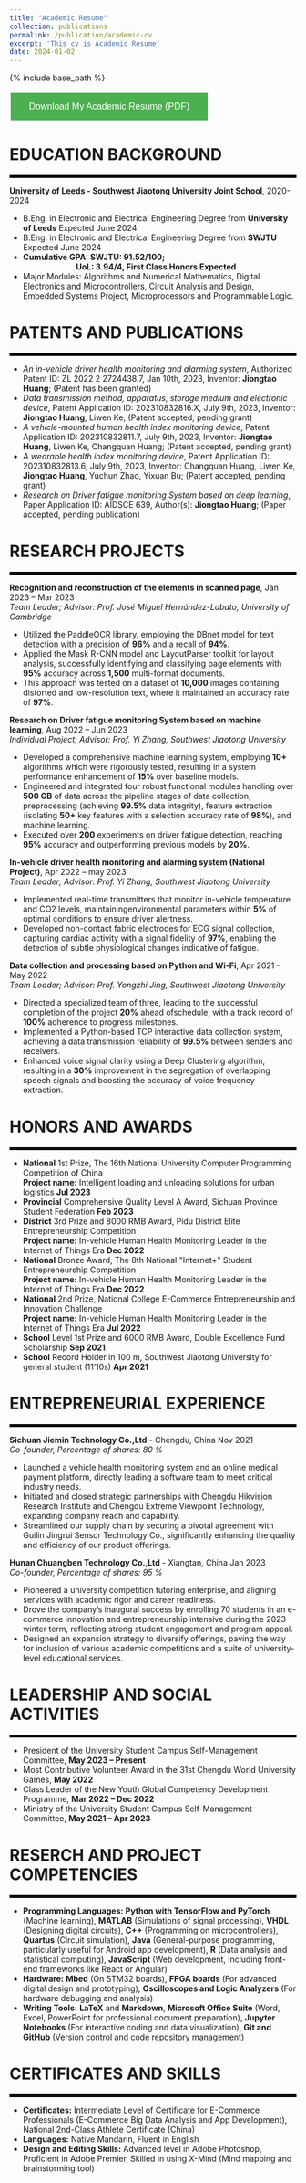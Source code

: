 ```yaml
---
title: "Academic Resume"
collection: publications
permalink: /publication/academic-cv
excerpt: 'This cv is Academic Resume'
date: 2024-01-02
---
```



{% include base_path %}

<a href="https://kantrum.github.io/huangjiongtao.github.io/files/JiongtaoHuang_AcademicResume_240106.pdf" target="_blank">
  <button style="background-color: #4CAF50; /* Green */
    border: none;
    color: white;
    padding: 15px 32px;
    text-align: center;
    text-decoration: none;
    display: inline-block;
    font-size: 16px;
    margin: 4px 2px;
    cursor: pointer;">
    Download My Academic Resume (PDF)
  </button>
</a>


EDUCATION BACKGROUND
======
<hr style="border: 2px solid black;"/>

**University of Leeds - Southwest Jiaotong University Joint School**, 2020-2024
* B.Eng. in Electronic and Electrical Engineering Degree from **University of Leeds** Expected June 2024
* B.Eng. in Electronic and Electrical Engineering Degree from **SWJTU** Expected June 2024
* **Cumulative GPA: SWJTU: 91.52/100;  
&nbsp;&nbsp;&nbsp;&nbsp;&nbsp;&nbsp;&nbsp;&nbsp;&nbsp;&nbsp;&nbsp;&nbsp;&nbsp;&nbsp;&nbsp;&nbsp;&nbsp;&nbsp;&nbsp;&nbsp;&nbsp;&nbsp;&nbsp;&nbsp;&nbsp;&nbsp;&nbsp;&nbsp;UoL: 3.94/4, First Class Honors Expected**
* Major Modules: Algorithms and Numerical Mathematics, Digital Electronics and Microcontrollers, Circuit Analysis and Design, Embedded Systems Project, Microprocessors and Programmable Logic.


PATENTS AND PUBLICATIONS
======
<hr style="border: 2px solid black;"/>

* *An in-vehicle driver health monitoring and alarming system*, Authorized Patent ID: ZL 2022 2 2724438.7, Jan 10th, 2023, Inventor: **Jiongtao Huang**; (Patent has been granted)
*	*Data transmission method, apparatus, storage medium and electronic device*, Patent Application ID: 202310832816.X, July 9th, 2023, Inventor: **Jiongtao Huang**, Liwen Ke; (Patent accepted, pending grant)
*	*A vehicle-mounted human health index monitoring device*, Patent Application ID: 202310832811.7, July 9th, 2023, Inventor: **Jiongtao Huang**, Liwen Ke, Changquan Huang; (Patent accepted, pending grant)
*	*A wearable health index monitoring device*, Patent Application ID: 202310832813.6, July 9th, 2023, Inventor: Changquan Huang, Liwen Ke, **Jiongtao Huang**, Yuchun Zhao, Yixuan Bu; (Patent accepted, pending grant)
*	*Research on Driver fatigue monitoring System based on deep learning*, Paper Application ID: AIDSCE 639, Author(s): **Jiongtao Huang**; (Paper accepted, pending publication)


RESEARCH PROJECTS
======
<hr style="border: 2px solid black;"/>

**Recognition and reconstruction of the elements in scanned page**, Jan 2023 – Mar 2023  
_Team Leader; Advisor: Prof. José Miguel Hernández-Lobato, University of Cambridge_
  * Utilized the PaddleOCR library, employing the DBnet model for text detection with a precision of **96%** and a recall of **94%**.
  * Applied the Mask R-CNN model and LayoutParser toolkit for layout analysis, successfully identifying and classifying page elements with **95%** accuracy across **1,500** multi-format documents.
  * This approach was tested on a dataset of **10,000** images containing distorted and low-resolution text, where it maintained an accuracy rate of **97%**.

**Research on Driver fatigue monitoring System based on machine learning**, Aug 2022 – Jun 2023  
_Individual Project; Advisor: Prof. Yi Zhang, Southwest Jiaotong University_
  * Developed a comprehensive machine learning system, employing **10+** algorithms which were rigorously tested, resulting in a system performance enhancement of **15%** over baseline models.
  * Engineered and integrated four robust functional modules handling over **500 GB** of data across the pipeline stages of data collection, preprocessing (achieving **99.5%** data integrity), feature extraction (isolating **50+** key features with a selection accuracy rate of **98%**), and machine learning.
  * Executed over **200** experiments on driver fatigue detection, reaching **95%** accuracy and outperforming previous models by **20%**.

**In-vehicle driver health monitoring and alarming system (National Project)**, Apr 2022 – may 2023  
_Team Leader; Advisor: Prof. Yi Zhang, Southwest Jiaotong University_
  * Implemented real-time transmitters that monitor in-vehicle temperature and CO2 levels, maintainingenvironmental parameters within **5%** of optimal conditions to ensure driver alertness.
  * Developed non-contact fabric electrodes for ECG signal collection, capturing cardiac activity with a signal fidelity of **97%**, enabling the detection of subtle physiological changes indicative of fatigue.

**Data collection and processing based on Python and Wi-Fi**, Apr 2021 – May 2022  
_Team Leader; Advisor: Prof. Yongzhi Jing, Southwest Jiaotong University_
  * Directed a specialized team of three, leading to the successful completion of the project **20%** ahead ofschedule, with a track record of **100%** adherence to progress milestones.
  * Implemented a Python-based TCP interactive data collection system, achieving a data transmission reliability of **99.5%** between senders and receivers.
  * Enhanced voice signal clarity using a Deep Clustering algorithm, resulting in a **30%** improvement in the segregation of overlapping speech signals and boosting the accuracy of voice frequency extraction.


HONORS AND AWARDS
======
<hr style="border: 2px solid black;"/>

-	**National** 1st Prize, The 16th National University Computer Programming Competition of China  
  **Project name:** Intelligent loading and unloading solutions for urban logistics   **Jul 2023** 
-	**Provincial** Comprehensive Quality Level A Award, Sichuan Province Student Federation   **Feb 2023** 
-	**District** 3rd Prize and 8000 RMB Award, Pidu District Elite Entrepreneurship Competition  
  **Project name:** In-vehicle Human Health Monitoring Leader in the Internet of Things Era   **Dec 2022**
-	**National** Bronze Award, The 8th National "Internet+" Student Entrepreneurship Competition  
  **Project name:** In-vehicle Human Health Monitoring Leader in the Internet of Things Era   **Dec 2022**
-	**National** 2nd Prize, National College E-Commerce Entrepreneurship and Innovation Challenge  
  **Project name:** In-vehicle Human Health Monitoring Leader in the Internet of Things Era   **Jul 2022**
-	**School** Level 1st Prize and 6000 RMB Award, Double Excellence Fund Scholarship   **Sep 2021**
-	**School** Record Holder in 100 m, Southwest Jiaotong University for general student (11’10s)   **Apr 2021**


ENTREPRENEURIAL EXPERIENCE
======
<hr style="border: 2px solid black;"/>

**Sichuan Jiemin Technology Co.,Ltd** - Chengdu, China   Nov 2021  
*Co-founder, Percentage of shares: 80 %*
* Launched a vehicle health monitoring system and an online medical payment platform, directly leading a software team to meet critical industry needs.
* Initiated and closed strategic partnerships with Chengdu Hikvision Research Institute and Chengdu Extreme Viewpoint Technology, expanding company reach and capability.
* Streamlined our supply chain by securing a pivotal agreement with Guilin Jingrui Sensor Technology Co., significantly enhancing the quality and efficiency of our product offerings.

**Hunan Chuangben Technology Co.,Ltd** - Xiangtan, China   Jan 2023  
*Co-founder, Percentage of shares: 95 %*
* Pioneered a university competition tutoring enterprise, and aligning services with academic rigor and career readiness.
* Drove the company’s inaugural success by enrolling 70 students in an e-commerce innovation and entrepreneurship intensive during the 2023 winter term, reflecting strong student engagement and program appeal.
* Designed an expansion strategy to diversify offerings, paving the way for inclusion of various academic competitions and a suite of university-level educational services.


LEADERSHIP AND SOCIAL ACTIVITIES
======
<hr style="border: 2px solid black;"/>

* President of the University Student Campus Self-Management Committee, **May 2023 – Present**
* Most Contributive Volunteer Award in the 31st Chengdu World University Games, **May 2022**
* Class Leader of the New Youth Global Competency Development Programme, **Mar 2022 – Dec 2022**
* Ministry of the University Student Campus Self-Management Committee, **May 2021 – Apr 2023**


RESERCH AND PROJECT COMPETENCIES
======
<hr style="border: 2px solid black;"/>

* **Programming Languages:** **Python with TensorFlow and PyTorch** (Machine learning), **MATLAB** (Simulations of signal processing), **VHDL** (Designing digital circuits), **C++** (Programming on microcontrollers), **Quartus** (Circuit simulation), **Java** (General-purpose programming, particularly useful for Android app development), **R** (Data analysis and statistical computing), **JavaScript** (Web development, including front-end frameworks like React or Angular)
* **Hardware:** **Mbed** (On STM32 boards), **FPGA boards** (For advanced digital design and prototyping), **Oscilloscopes and Logic Analyzers** (For hardware debugging and analysis)
* **Writing Tools:** **LaTeX** and **Markdown**, **Microsoft Office Suite** (Word, Excel, PowerPoint for professional document preparation), **Jupyter Notebooks** (For interactive coding and data visualization), **Git and GitHub** (Version control and code repository management)


CERTIFICATES AND SKILLS
======
<hr style="border: 2px solid black;"/>

* **Certificates:** Intermediate Level of Certificate for E-Commerce Professionals (E-Commerce Big Data Analysis and App Development), National 2nd-Class Athlete Certificate (China)
* **Languages:** Native Mandarin, Fluent in English
* **Design and Editing Skills:** Advanced level in Adobe Photoshop, Proficient in Adobe Premier, Skilled in using X-Mind (Mind mapping and brainstorming tool)
